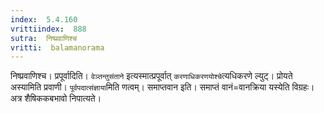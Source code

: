 ```yaml
---
index:  5.4.160
vrittiindex:  888
sutra:  निष्प्रवाणिश्च
vritti:  balamanorama 
---
```


निष्प्रवाणिश्च। प्रपूर्वादिति। `वेञ्तन्तुसंताने` इत्यस्मात्प्रपूर्वात् `करणाधिकरणयोश्चे`त्यधिकरणे ल्युट्। प्रोयते अस्यामिति प्रवाणी। `पूर्वपदात्संज्ञाया`मिति णत्वम्। समाप्तवान इति। समाप्तं वानं=वानक्रिया यस्येति विग्रहः। अत्र शैषिककबभावो निपात्यते। 

